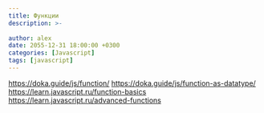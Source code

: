 ```yaml
---
title: Функции
description: >-
  
author: alex
date: 2055-12-31 18:00:00 +0300
categories: [Javascript]
tags: [javascript]
---
```


https://doka.guide/js/function/
https://doka.guide/js/function-as-datatype/
https://learn.javascript.ru/function-basics
https://learn.javascript.ru/advanced-functions
